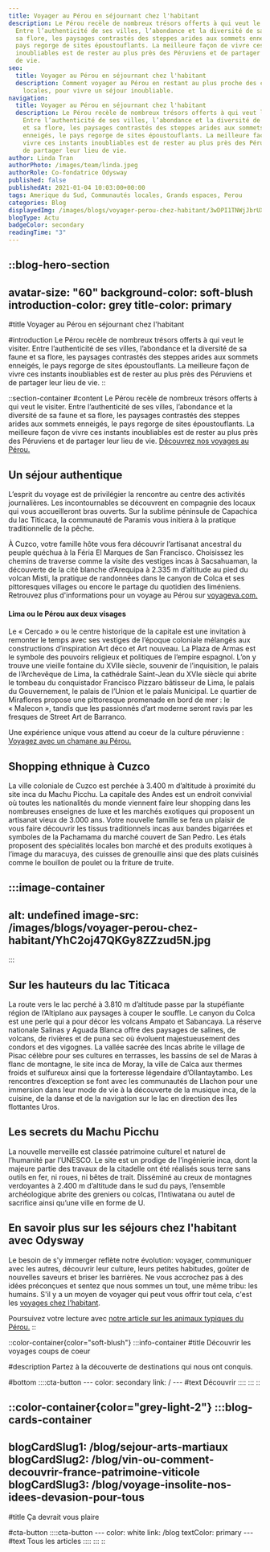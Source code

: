 ```yaml
---
title: Voyager au Pérou en séjournant chez l'habitant
description: Le Pérou recèle de nombreux trésors offerts à qui veut le visiter.
  Entre l’authenticité de ses villes, l’abondance et la diversité de sa faune et
  sa flore, les paysages contrastés des steppes arides aux sommets enneigés, le
  pays regorge de sites époustouflants. La meilleure façon de vivre ces instants
  inoubliables est de rester au plus près des Péruviens et de partager leur lieu
  de vie.
seo:
  title: Voyager au Pérou en séjournant chez l'habitant
  description: Comment voyager au Pérou en restant au plus proche des communautés
    locales, pour vivre un séjour inoubliable.
navigation:
  title: Voyager au Pérou en séjournant chez l'habitant
  description: Le Pérou recèle de nombreux trésors offerts à qui veut le visiter.
    Entre l’authenticité de ses villes, l’abondance et la diversité de sa faune
    et sa flore, les paysages contrastés des steppes arides aux sommets
    enneigés, le pays regorge de sites époustouflants. La meilleure façon de
    vivre ces instants inoubliables est de rester au plus près des Péruviens et
    de partager leur lieu de vie.
author: Linda Tran
authorPhoto: /images/team/linda.jpeg
authorRole: Co-fondatrice Odysway
published: false
publishedAt: 2021-01-04 10:03:00+00:00
tags: Amerique du Sud, Communautés locales, Grands espaces, Perou
categories: Blog
displayedImg: /images/blogs/voyager-perou-chez-habitant/3wDPI1TNWjJbrUXMjBA0.jpg
blogType: Actu
badgeColor: secondary
readingTime: "3"
---
```


::blog-hero-section
---
avatar-size: "60"
background-color: soft-blush
introduction-color: grey
title-color: primary
---
#title
Voyager au Pérou en séjournant chez l'habitant

#introduction
Le Pérou recèle de nombreux trésors offerts à qui veut le visiter. Entre l’authenticité de ses villes, l’abondance et la diversité de sa faune et sa flore, les paysages contrastés des steppes arides aux sommets enneigés, le pays regorge de sites époustouflants. La meilleure façon de vivre ces instants inoubliables est de rester au plus près des Péruviens et de partager leur lieu de vie.
::

::section-container
#content
Le Pérou recèle de nombreux trésors offerts à qui veut le visiter. Entre l’authenticité de ses villes, l’abondance et la diversité de sa faune et sa flore, les paysages contrastés des steppes arides aux sommets enneigés, le pays regorge de sites époustouflants. La meilleure façon de vivre ces instants inoubliables est de rester au plus près des Péruviens et de partager leur lieu de vie. [Découvrez nos voyages au Pérou.](https://odysway.com/destinations/perou)

## **Un séjour authentique**

L’esprit du voyage est de privilégier la rencontre au centre des activités journalières. Les incontournables se découvrent en compagnie des locaux qui vous accueilleront bras ouverts. Sur la sublime péninsule de Capachica du lac Titicaca, la communauté de Paramis vous initiera à la pratique traditionnelle de la pêche.

À Cuzco, votre famille hôte vous fera découvrir l’artisanat ancestral du peuple quéchua à la Féria El Marques de San Francisco. Choisissez les chemins de traverse comme la visite des vestiges incas à Sacsahuaman, la découverte de la cité blanche d’Arequipa à 2.335 m d’altitude au pied du volcan Misti, la pratique de randonnées dans le canyon de Colca et ses pittoresques villages ou encore le partage du quotidien des liméniens. Retrouvez plus d'informations pour un voyage au Pérou sur [voyageva.com.](http://www.voyageva.com)

#### **Lima ou le Pérou aux deux visages**

Le « Cercado » ou le centre historique de la capitale est une invitation à remonter le temps avec ses vestiges de l’époque coloniale mélangés aux constructions d’inspiration Art déco et Art nouveau. La Plaza de Armas est le symbole des pouvoirs religieux et politiques de l’empire espagnol. L’on y trouve une vieille fontaine du XVIIe siècle, souvenir de l’inquisition, le palais de l’Archevêque de Lima, la cathédrale Saint-Jean du XVIe siècle qui abrite le tombeau du conquistador Francisco Pizzaro bâtisseur de Lima, le palais du Gouvernement, le palais de l’Union et le palais Municipal. Le quartier de Miraflores propose une pittoresque promenade en bord de mer : le « Malecon », tandis que les passionnés d’art moderne seront ravis par les fresques de Street Art de Barranco.

Une expérience unique vous attend au coeur de la culture péruvienne : [Voyagez avec un chamane au Pérou.](https://odysway.com/voyages/voyage-chamanique-perou?utm_source=article\&utm_medium=blog\&utm_campaign=p%C3%A9rou+chez+l%27habitant)

## **Shopping ethnique à Cuzco**

La ville coloniale de Cuzco est perchée à 3.400 m d’altitude à proximité du site inca du Machu Picchu. La capitale des Andes est un endroit convivial où toutes les nationalités du monde viennent faire leur shopping dans les nombreuses enseignes de luxe et les marchés exotiques qui proposent un artisanat vieux de 3.000 ans. Votre nouvelle famille se fera un plaisir de vous faire découvrir les tissus traditionnels incas aux bandes bigarrées et symboles de la Pachamama du marché couvert de San Pedro. Les étals proposent des spécialités locales bon marché et des produits exotiques à l’image du maracuya, des cuisses de grenouille ainsi que des plats cuisinés comme le bouillon de poulet ou la friture de truite. 

  :::image-container
  ---
  alt: undefined
  image-src: /images/blogs/voyager-perou-chez-habitant/YhC2oj47QKGy8ZZzud5N.jpg
  ---
  :::

## **Sur les hauteurs du lac Titicaca**

La route vers le lac perché à 3.810 m d’altitude passe par la stupéfiante région de l’Altiplano aux paysages à couper le souffle. Le canyon du Colca est une perle qui a pour décor les volcans Ampato et Sabancaya. La réserve nationale Salinas y Aguada Blanca offre des paysages de salines, de volcans, de rivières et de puna sec où évoluent majestueusement des condors et des vigognes. La vallée sacrée des Incas abrite le village de Pisac célèbre pour ses cultures en terrasses, les bassins de sel de Maras à flanc de montagne, le site inca de Moray, la ville de Calca aux thermes froids et sulfureux ainsi que la forteresse légendaire d’Ollantaytambo. Les rencontres d’exception se font avec les communautés de Llachon pour une immersion dans leur mode de vie à la découverte de la musique inca, de la cuisine, de la danse et de la navigation sur le lac en direction des îles flottantes Uros.  

## **Les secrets du Machu Picchu**

La nouvelle merveille est classée patrimoine culturel et naturel de l’humanité par l’UNESCO. Le site est un prodige de l’ingénierie inca, dont la majeure partie des travaux de la citadelle ont été réalisés sous terre sans outils en fer, ni roues, ni bêtes de trait. Disséminé au creux de montagnes verdoyantes à 2.400 m d’altitude dans le sud du pays, l’ensemble archéologique abrite des greniers ou colcas, l’Intiwatana ou autel de sacrifice ainsi qu’une ville en forme de U.

## En savoir plus sur les séjours chez l'habitant avec Odysway

Le besoin de s'y immerger reflète notre évolution: voyager, communiquer avec les autres, découvrir leur culture, leurs petites habitudes, goûter de nouvelles saveurs et briser les barrières. Ne vous accrochez pas à des idées préconçues et sentez que nous sommes un tout, une même tribu: les humains. S'il y a un moyen de voyager qui peut vous offrir tout cela, c'est les [voyages chez l’habitant](https://odysway.com/thematiques/sejours-chez-l-habitant).

Poursuivez votre lecture avec [notre article sur les animaux typiques du Pérou.](https://odysway.com/animaux-typiques-perou)
::

::color-container{color="soft-blush"}
  :::info-container
  #title
  Découvrir les voyages coups de coeur
  
  #description
  Partez à la découverte de destinations qui nous ont conquis.
  
  #bottom
    ::::cta-button
    ---
    color: secondary
    link: /
    ---
    #text
    Découvrir
    ::::
  :::
::

::color-container{color="grey-light-2"}
  :::blog-cards-container
  ---
  blogCardSlug1: /blog/sejour-arts-martiaux
  blogCardSlug2: /blog/vin-ou-comment-decouvrir-france-patrimoine-viticole
  blogCardSlug3: /blog/voyage-insolite-nos-idees-devasion-pour-tous
  ---
  #title
  Ça devrait vous plaire
  
  #cta-button
    ::::cta-button
    ---
    color: white
    link: /blog
    textColor: primary
    ---
    #text
    Tous les articles
    ::::
  :::
::
